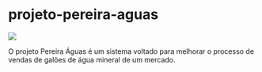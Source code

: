 # projeto-pereira-aguas
![](http://www.newsrondonia.com.br/imagensNoticias/image/banner-06.png)

O projeto Pereira Águas é um sistema voltado para melhorar o processo de vendas de galões de água mineral de um mercado.
